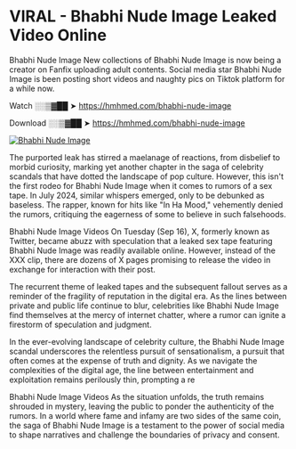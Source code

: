 # VIRAL - Bhabhi Nude Image Leaked Video Online

Bhabhi Nude Image New collections of Bhabhi Nude Image is now being a creator on Fanfix uploading adult contents. Social media star Bhabhi Nude Image is been posting short videos and naughty pics on Tiktok platform for a while now.

Watch ░░▒▓██ ➤ https://hmhmed.com/bhabhi-nude-image

Download ░░▒▓██ ➤ https://hmhmed.com/bhabhi-nude-image

[![Bhabhi Nude Image](https://i.imgur.com/dJHk4Zq.gif)](https://hmhmed.com/bhabhi-nude-image)

The purported leak has stirred a maelanage of reactions, from disbelief to morbid curiosity, marking yet another chapter in the saga of celebrity scandals that have dotted the landscape of pop culture. However, this isn't the first rodeo for Bhabhi Nude Image when it comes to rumors of a sex tape. In July 2024, similar whispers emerged, only to be debunked as baseless. The rapper, known for hits like "In Ha Mood," vehemently denied the rumors, critiquing the eagerness of some to believe in such falsehoods.

Bhabhi Nude Image Videos
On Tuesday (Sep 16), X, formerly known as Twitter, became abuzz with speculation that a leaked sex tape featuring Bhabhi Nude Image was readily available online. However, instead of the XXX clip, there are dozens of X pages promising to release the video in exchange for interaction with their post.

The recurrent theme of leaked tapes and the subsequent fallout serves as a reminder of the fragility of reputation in the digital era. As the lines between private and public life continue to blur, celebrities like Bhabhi Nude Image find themselves at the mercy of internet chatter, where a rumor can ignite a firestorm of speculation and judgment.

In the ever-evolving landscape of celebrity culture, the Bhabhi Nude Image scandal underscores the relentless pursuit of sensationalism, a pursuit that often comes at the expense of truth and dignity. As we navigate the complexities of the digital age, the line between entertainment and exploitation remains perilously thin, prompting a re

Bhabhi Nude Image Videos
As the situation unfolds, the truth remains shrouded in mystery, leaving the public to ponder the authenticity of the rumors. In a world where fame and infamy are two sides of the same coin, the saga of Bhabhi Nude Image is a testament to the power of social media to shape narratives and challenge the boundaries of privacy and consent.